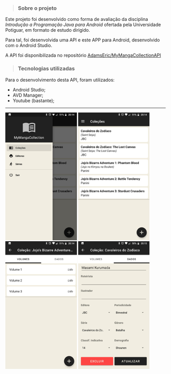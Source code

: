 > ### Sobre o projeto

Este projeto foi desenvolvido como forma de avaliação da disciplina _Introdução a Programação Java para Android_ ofertada pela Universidade Potiguar, em formato de estudo dirigido.

Para tal, foi desenvolvida uma API e este APP para Android, desenvolvido com o Android Studio.

A API foi disponibilizada no repositório [AdamsEric/MyMangaCollectionAPI](https://github.com/AdamsEric/MyMangaCollectionAPI)

> ### Tecnologias utilizadas

Para o desenvolvimento desta API, foram utilizados:

- Android Studio;
- AVD Manager;
- Youtube (bastante);

---

<img height="400" src="/docs/img/002.jpeg" />     <img height="400" src="/docs/img/004.jpeg" />     <img height="400" src="/docs/img/001.jpeg" />     <img height="400" src="/docs/img/003.jpeg" />
